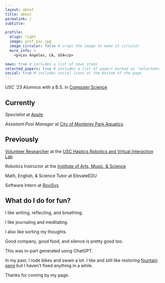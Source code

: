 ```yaml
---
layout: about
title: about
permalink: /
subtitle:

profile:
  align: right
  image: prof_pic.jpg
  image_circular: false # crops the image to make it circular
  more_info: >
    <p>Los Angeles, CA, USA</p>

news: true # includes a list of news items
selected_papers: true # includes a list of papers marked as "selected={true}"
social: true # includes social icons at the bottom of the page
---
```


_USC '23 Alumnus_ with a B.S. in [Computer Science](https://www.cs.usc.edu/)

## Currently

_Specialist_ at [Apple](https://www.apple.com)

_Assistant Pool Manager_ at [City of Monterey Park Aquatics](https://www.montereypark.ca.gov/1427/Aquatics)

## Previously

[Volunteer Researcher](https://bpb-us-e2.wpmucdn.com/sites.uci.edu/dist/2/5230/files/2023/09/64_SCR_23_Kenneth_Tiet.pdf) at the [USC Haptics Robotics and Virtual Interaction Lab](https://sites.usc.edu/culbertson/)

Robotics Instructor at the [Institute of Arts, Music, & Science](http://www.iams-usa.org/)

Math, English, & Science Tutor at ElevateEDU

Software Intern at [RoviSys](https://www.rovisys.com)

## What do I do for fun?

I like writing, reflecting, and breathing.

I like journaling and meditating.

I also like sorting my thoughts.

Good company, good food, and silence is pretty good too.

This was in-part generated using ChatGPT.

In my past, I rode bikes and swam a lot. I like and still like restoring [fountain pens](https://kennethtiet.github.io/pencollection/) but I haven't fixed anything in a while.

Thanks for coming by my page.
